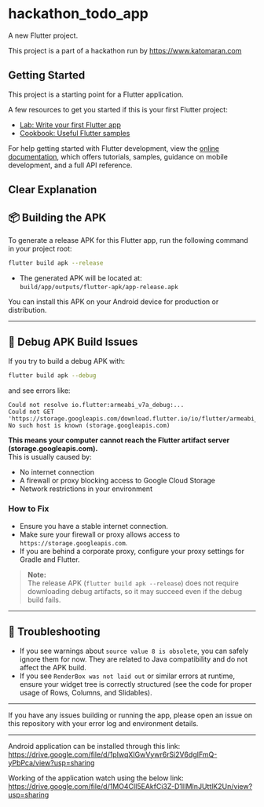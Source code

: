 # hackathon_todo_app

A new Flutter project.

This project is a part of a hackathon run by https://www.katomaran.com

## Getting Started

This project is a starting point for a Flutter application.

A few resources to get you started if this is your first Flutter project:

- [Lab: Write your first Flutter app](https://docs.flutter.dev/get-started/codelab)
- [Cookbook: Useful Flutter samples](https://docs.flutter.dev/cookbook)

For help getting started with Flutter development, view the
[online documentation](https://docs.flutter.dev/), which offers tutorials,
samples, guidance on mobile development, and a full API reference.

Clear Explanation
---

## 📦 Building the APK

To generate a release APK for this Flutter app, run the following command in your project root:

```sh
flutter build apk --release
```

- The generated APK will be located at:  
  `build/app/outputs/flutter-apk/app-release.apk`

You can install this APK on your Android device for production or distribution.

---

## 🐞 Debug APK Build Issues

If you try to build a debug APK with:

```sh
flutter build apk --debug
```

and see errors like:

```
Could not resolve io.flutter:armeabi_v7a_debug:...
Could not GET 'https://storage.googleapis.com/download.flutter.io/io/flutter/armeabi_v7a_debug/...
No such host is known (storage.googleapis.com)
```

**This means your computer cannot reach the Flutter artifact server (storage.googleapis.com).**  
This is usually caused by:

- No internet connection
- A firewall or proxy blocking access to Google Cloud Storage
- Network restrictions in your environment

### **How to Fix**

- Ensure you have a stable internet connection.
- Make sure your firewall or proxy allows access to `https://storage.googleapis.com`.
- If you are behind a corporate proxy, configure your proxy settings for Gradle and Flutter.

> **Note:**  
> The release APK (`flutter build apk --release`) does not require downloading debug artifacts, so it may succeed even if the debug build fails.

---

## 📝 Troubleshooting

- If you see warnings about `source value 8 is obsolete`, you can safely ignore them for now. They are related to Java compatibility and do not affect the APK build.
- If you see `RenderBox was not laid out` or similar errors at runtime, ensure your widget tree is correctly structured (see the code for proper usage of Rows, Columns, and Slidables).

---

If you have any issues building or running the app, please open an issue on this repository with your error log and environment details.

---
Android application can be installed through this link:
https://drive.google.com/file/d/1pIwqXIGwVywr6rSi2V6dgIFmQ-yPbPca/view?usp=sharing

Working of the application watch using the below link:
https://drive.google.com/file/d/1MO4CIl5EAkfCi3Z-D1IIMInJUttlK2Un/view?usp=sharing
